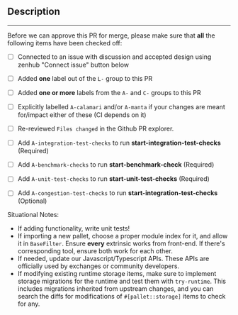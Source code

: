 ## Description

---

Before we can approve this PR for merge, please make sure that **all** the following items have been checked off:
- [ ] Connected to an issue with discussion and accepted design using zenhub "Connect issue" button below
- [ ] Added **one** label out of the `L-` group to this PR
- [ ] Added **one or more** labels from the `A-` and `C-` groups to this PR
- [ ] Explicitly labelled `A-calamari` and/or `A-manta` if your changes are meant for/impact either of these (CI depends on it)
- [ ] Re-reviewed `Files changed` in the Github PR explorer.
- [ ] Add `A-integration-test-checks` to run **start-integration-test-checks** (Required)
- [ ] Add `A-benchmark-checks` to run **start-benchmark-check** (Required)
- [ ] Add `A-unit-test-checks` to run **start-unit-test-checks** (Required)
- [ ] Add `A-congestion-test-checks` to run **start-integration-test-checks** (Optional)


Situational Notes:
- If adding functionality, write unit tests!
- If importing a new pallet, choose a proper module index for it, and allow it in `BaseFilter`. Ensure **every** extrinsic works from front-end. If there's corresponding tool, ensure both work for each other.
- If needed, update our Javascript/Typescript APIs. These APIs are officially used by exchanges or community developers.
- If modifying existing runtime storage items, make sure to implement storage migrations for the runtime and test them with `try-runtime`. This includes migrations inherited from upstream changes, and you can search the diffs for modifications of `#[pallet::storage]` items to check for any.
